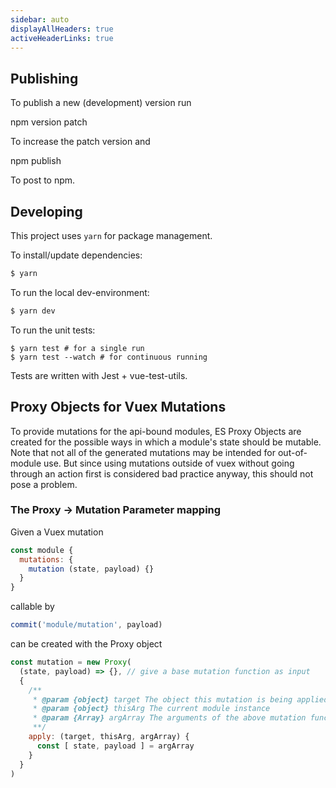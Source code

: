 ```yaml
---
sidebar: auto
displayAllHeaders: true
activeHeaderLinks: true
---
```

## Publishing

To publish a new (development) version run

npm version patch

To increase the patch version and

npm publish

To post to npm.

## Developing

This project uses `yarn` for package management.

To install/update dependencies:

```sh
$ yarn
```

To run the local dev-environment:

```sh
$ yarn dev
```

To run the unit tests:

```
$ yarn test # for a single run
$ yarn test --watch # for continuous running
```

Tests are written with Jest + vue-test-utils.

## Proxy Objects for Vuex Mutations

To provide mutations for the api-bound modules, ES Proxy Objects are created
for the possible ways in which a module's state should be mutable. Note that
not all of the generated mutations may be intended for out-of-module use. But
since using mutations outside of vuex without going through an action first is
considered bad practice anyway, this should not pose a problem.

### The Proxy -> Mutation Parameter mapping

Given a Vuex mutation

```js
const module {
  mutations: {
    mutation (state, payload) {}
  }
}
```

callable by

```js
commit('module/mutation', payload)
```

can be created with the Proxy object

```js
const mutation = new Proxy(
  (state, payload) => {}, // give a base mutation function as input
  {
    /**
     * @param {object} target The object this mutation is being applied to, i.e. the above mutation function
     * @param {object} thisArg The current module instance
     * @param {Array} argArray The arguments of the above mutation function, argArray[0] == state, argArray[1] == payload
     **/
    apply: (target, thisArg, argArray) {
      const [ state, payload ] = argArray
    }
  }
)
```

